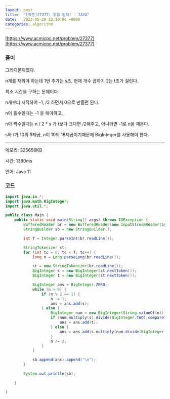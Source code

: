 ```yaml
---
layout: post
title:  "[백준]27377: 읽씹 멈춰! - JAVA"
date:   2023-05-29 22:10:00 +0900
categories: algorithm
---
```


[https://www.acmicpc.net/problem/27377](https://www.acmicpc.net/problem/27377)

### 풀이
그리디문제였다.

n개를 채워야 하는데 1번 추가는 s초, 현재 개수 곱하기 2는 t초가 걸린다.

최소 시간을 구하는 문제이다.

n개부터 시작하여 -1, /2 하면서 0으로 만들면 된다.

n이 홀수일때는 -1 을 해야하고,

n이 짝수일때는 n / 2 * s 가 t보다 크다면 /2해주고, 아니라면 -1로 n을 채운다.

s와 t가 10의 9제곱, n이 10의 18제곱이기때문에 BigInteger를 사용해야 한다.

---

메모리: 325656KB

시간: 1380ms

언어: Java 11

### 코드
```java
import java.io.*;
import java.math.BigInteger;
import java.util.*;

public class Main {
    public static void main(String[] args) throws IOException {
        BufferedReader br = new BufferedReader(new InputStreamReader(System.in));
        StringBuilder sb = new StringBuilder();

        int T = Integer.parseInt(br.readLine());

        StringTokenizer st;
        for (int tc = 0; tc < T; tc++) {
            long n = Long.parseLong(br.readLine());

            st = new StringTokenizer(br.readLine());
            BigInteger s = new BigInteger(st.nextToken());
            BigInteger t = new BigInteger(st.nextToken());

            BigInteger ans = BigInteger.ZERO;
            while (n > 0) {
                if (n % 2 == 1) {
                    n -= 1;
                    ans = ans.add(s);
                } else {
                    BigInteger num = new BigInteger(String.valueOf(n));
                    if (num.multiply(s).divide(BigInteger.TWO).compareTo(t) > 0) {
                        ans = ans.add(t);
                    } else {
                        ans = ans.add(s.multiply(num.divide(BigInteger.TWO)));
                    }
                    n /= 2;
                }
            }

            sb.append(ans).append("\n");
        }

        System.out.println(sb);

    }

}
```
